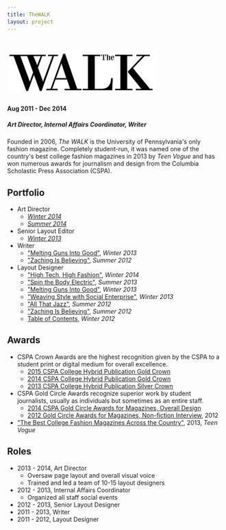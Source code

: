 ```yaml
---
title: TheWALK
layout: project
---
```

# ![The WALK][17]
#### Aug 2011 - Dec 2014
##### Art Director, Internal Affairs Coordinator, Writer

Founded in 2006, *The WALK* is the University of Pennsylvania's only fashion magazine. Completely student-run, it was named one of the country's best college fashion magazines in 2013 by *Teen Vogue* and has won numerous awards for journalism and design from the Columbia Scholastic Press Association (CSPA).

## Portfolio

- Art Director
  - [*Winter 2014*][4]
  - [*Summer 2014*][5]
- Senior Layout Editor
  - [*Winter 2013*][14]
- Writer
  - ["Melting Guns Into Good"][6], *Winter 2013*
  - ["Zaching Is Believing"][11], *Summer 2012*
- Layout Designer
  - ["High Tech, High Fashion"][16], *Winter 2014*
  - ["Spin the Body Electric"][15], *Summer 2013*
  - ["Melting Guns Into Good"][6], *Winter 2013*
  - ["Weaving Style with Social Enterprise"][7], *Winter 2013*
  - ["All That Jazz"][10], *Summer 2012*
  - ["Zaching Is Believing"][11], *Summer 2012*
  - [Table of Contents][9], *Winter 2012*

## Awards

- CSPA Crown Awards are the highest recognition given by the CSPA to a student print or digital medium for overall excellence.
  - [2015 CSPA College Hybrid Publication Gold Crown][1]
  - [2014 CSPA College Hybrid Publication Gold Crown][12]
  - [2013 CSPA College Hybrid Publication Silver Crown][13]
- CSPA Gold Circle Awards recognize superior work by student journalists, usually as individuals but sometimes as an entire staff.
  - [2014 CSPA Gold Circle Awards for Magazines, Overall Design][2]
  - [2012 Gold Circle Awards for Magazines, Non-fiction Interview][3], 2012
- ["The Best College Fashion Magazines Across the Country"][8], 2013, *Teen Vogue*

## Roles

- 2013 - 2014, Art Director
  - Oversaw page layout and overall visual voice
  - Trained and led a team of 10-15 layout designers
- 2012 - 2013, Internal Affairs Coordinator
  - Organized all staff social events
- 2012 - 2013, Senior Layout Designer
- 2011 - 2013, Writer
- 2011 - 2012, Layout Designer

[1]: http://cspa.columbia.edu/recepient-lists/2015-awards-student-work-crown-awards-collegiate-recipients
[2]: http://cspa.columbia.edu/recepient-lists/2014-awards-student-work-gold-circle-awards-collegiate-recipients
[3]: http://cspa.columbia.edu/recepient-lists/2012-awards-student-work-gold-circle-awards-collegiate-recipients
[4]: https://issuu.com/thewalkmagazine/docs/the_walk_winter_2014_final_for_issu_57ac008c3d39d3
[5]: https://issuu.com/thewalkmagazine/docs/summer2013
[6]: https://issuu.com/thewalkmagazine/docs/winter2013/24
[7]: https://issuu.com/thewalkmagazine/docs/winter2013/50
[8]: https://www.teenvogue.com/gallery/college-fashion-magazines
[9]: https://issuu.com/thewalkmagazine/docs/winter2012/4
[10]: https://issuu.com/thewalkmagazine/docs/summer2012/10
[11]: https://issuu.com/thewalkmagazine/docs/summer2012/16
[12]: http://cspa.columbia.edu/recepient-lists/2014-awards-student-work-crown-awards-collegiate-recipients
[13]: http://cspa.columbia.edu/recepient-lists/2013-awards-student-work-crown-awards-collegiate-recipients-0
[14]: https://issuu.com/thewalkmagazine/docs/winter2013
[15]: https://issuu.com/thewalkmagazine/docs/summer2013/10
[16]: https://issuu.com/thewalkmagazine/docs/the_walk_winter_2014_final_for_issu_57ac008c3d39d3/38
[17]: /assets/images/walk-logo.png

